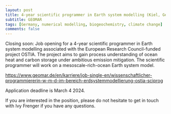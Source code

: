 ```yaml
---
layout: post
title: 4-year scientific programmer in Earth system modelling (Kiel, Germany)
subtitle: GEOMAR
tags: [Germany, numerical modelling, biogeochemistry, climate change]
comments: false
---
```

Closing soon: Job opening for a 4-year scientific programmer in Earth system modelling associated with the European Research Council-funded project OSTIA. The project aims to gain process understanding of ocean heat and carbon storage under ambitious emission mitigation. The scientific programmer will work on a mesoscale-rich-ocean Earth system model.

https://www.geomar.de/en/karriere/job-single-en/wissenschaftlicher-programmiererin-w-m-d-im-bereich-erdsystemmodellierung-ostia-sciprog

Application deadline is March 4 2024.

If you are interested in the position, please do not hesitate to get in touch with Ivy Frenger if you have any questions. 
